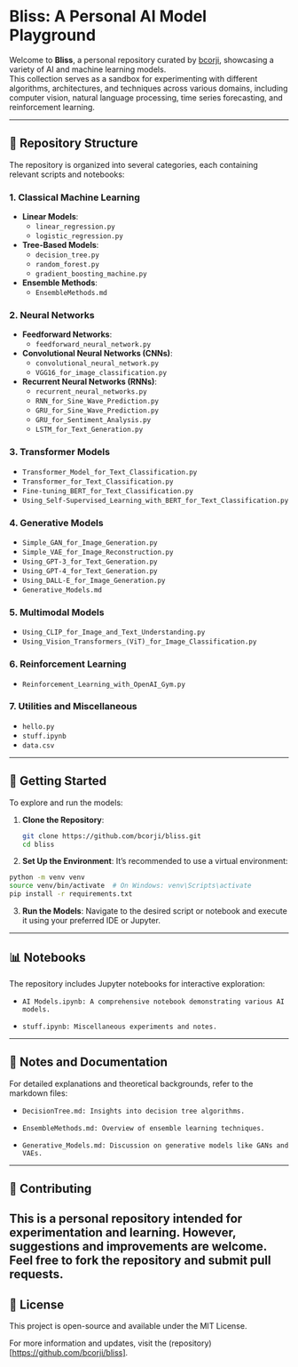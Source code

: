 # Bliss: A Personal AI Model Playground

Welcome to **Bliss**, a personal repository curated by [bcorji](https://github.com/bcorji), showcasing a variety of AI and machine learning models.  
This collection serves as a sandbox for experimenting with different algorithms, architectures, and techniques across various domains, including computer vision, natural language processing, time series forecasting, and reinforcement learning.

---

## 📂 Repository Structure

The repository is organized into several categories, each containing relevant scripts and notebooks:

### 1. Classical Machine Learning

- **Linear Models**:
  - `linear_regression.py`
  - `logistic_regression.py`
- **Tree-Based Models**:
  - `decision_tree.py`
  - `random_forest.py`
  - `gradient_boosting_machine.py`
- **Ensemble Methods**:
  - `EnsembleMethods.md`

### 2. Neural Networks

- **Feedforward Networks**:
  - `feedforward_neural_network.py`
- **Convolutional Neural Networks (CNNs)**:
  - `convolutional_neural_network.py`
  - `VGG16_for_image_classification.py`
- **Recurrent Neural Networks (RNNs)**:
  - `recurrent_neural_networks.py`
  - `RNN_for_Sine_Wave_Prediction.py`
  - `GRU_for_Sine_Wave_Prediction.py`
  - `GRU_for_Sentiment_Analysis.py`
  - `LSTM_for_Text_Generation.py`

### 3. Transformer Models

- `Transformer_Model_for_Text_Classification.py`
- `Transformer_for_Text_Classification.py`
- `Fine-tuning_BERT_for_Text_Classification.py`
- `Using_Self-Supervised_Learning_with_BERT_for_Text_Classification.py`

### 4. Generative Models

- `Simple_GAN_for_Image_Generation.py`
- `Simple_VAE_for_Image_Reconstruction.py`
- `Using_GPT-3_for_Text_Generation.py`
- `Using_GPT-4_for_Text_Generation.py`
- `Using_DALL-E_for_Image_Generation.py`
- `Generative_Models.md`

### 5. Multimodal Models

- `Using_CLIP_for_Image_and_Text_Understanding.py`
- `Using_Vision_Transformers_(ViT)_for_Image_Classification.py`

### 6. Reinforcement Learning

- `Reinforcement_Learning_with_OpenAI_Gym.py`

### 7. Utilities and Miscellaneous

- `hello.py`
- `stuff.ipynb`
- `data.csv`

---

## 🧪 Getting Started

To explore and run the models:

1. **Clone the Repository**:
   ```bash
   git clone https://github.com/bcorji/bliss.git
   cd bliss

2.	**Set Up the Environment**:
It’s recommended to use a virtual environment:
  ```bash
  python -m venv venv
  source venv/bin/activate  # On Windows: venv\Scripts\activate
  pip install -r requirements.txt
  ```

3.  **Run the Models**:
Navigate to the desired script or notebook and execute it using your preferred IDE or Jupyter.

---

## 📊 Notebooks
The repository includes Jupyter notebooks for interactive exploration:

- `AI Models.ipynb: A comprehensive notebook demonstrating various AI models.`

- `stuff.ipynb: Miscellaneous experiments and notes.`

---

## 📝 Notes and Documentation
For detailed explanations and theoretical backgrounds, refer to the markdown files:

- `DecisionTree.md: Insights into decision tree algorithms.`

- `EnsembleMethods.md: Overview of ensemble learning techniques.`

- `Generative_Models.md: Discussion on generative models like GANs and VAEs.`

---

## 🤝 Contributing
This is a personal repository intended for experimentation and learning.
However, suggestions and improvements are welcome.
Feel free to fork the repository and submit pull requests.
---

## 📄 License
This project is open-source and available under the MIT License.

For more information and updates, visit the (repository)[https://github.com/bcorji/bliss].